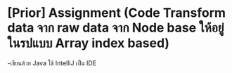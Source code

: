 # [Prior] Assignment (Code Transform data จาก raw data จาก Node base ให้อยู่ในรปแบบ Array index based)
-เขียนด้วย Java ใช้ IntelliJ เป็น IDE
